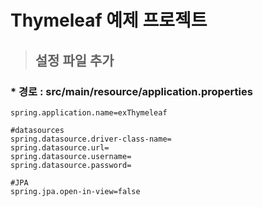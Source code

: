 # Thymeleaf 예제 프로젝트

> ## 설정 파일 추가

### \* 경로 : src/main/resource/application.properties

```
spring.application.name=exThymeleaf

#datasources
spring.datasource.driver-class-name=
spring.datasource.url=
spring.datasource.username=
spring.datasource.password=

#JPA
spring.jpa.open-in-view=false
```
